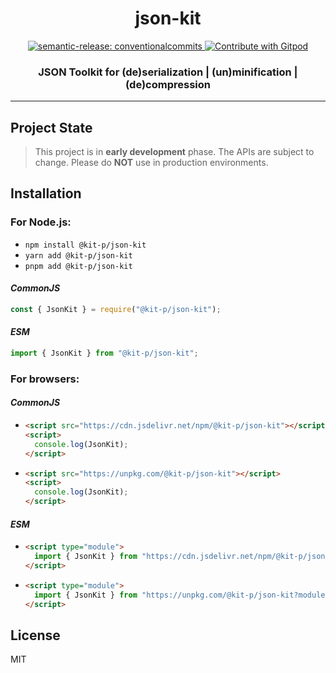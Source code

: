 <h1 align="center">json-kit</h1>

<div align="center">
  <a href="https://github.com/semantic-release/semantic-release">
    <img
      src="https://img.shields.io/badge/semantic--release-conventionalcommits-e10079?logo=semantic-release"
      alt="semantic-release: conventionalcommits"
    />
  </a>
  <a href="https://gitpod.io/#https://github.com/Kit-p/json-kit">
    <img
      src="https://img.shields.io/badge/Contribute%20with-Gitpod-908a85?logo=gitpod"
      alt="Contribute with Gitpod"
    />
  </a>
</div>

<h3 align="center">JSON Toolkit for (de)serialization | (un)minification | (de)compression</h3>

---

## Project State

> This project is in **early development** phase. The APIs are subject to change. Please do **NOT** use in production environments.

## Installation

### For Node.js:

- `npm install @kit-p/json-kit`
- `yarn add @kit-p/json-kit`
- `pnpm add @kit-p/json-kit`

#### _CommonJS_

```js
const { JsonKit } = require("@kit-p/json-kit");
```

#### _ESM_

```js
import { JsonKit } from "@kit-p/json-kit";
```

### For browsers:

#### _CommonJS_

- ```html
  <script src="https://cdn.jsdelivr.net/npm/@kit-p/json-kit"></script>
  <script>
    console.log(JsonKit);
  </script>
  ```
- ```html
  <script src="https://unpkg.com/@kit-p/json-kit"></script>
  <script>
    console.log(JsonKit);
  </script>
  ```

#### _ESM_

- ```html
  <script type="module">
    import { JsonKit } from "https://cdn.jsdelivr.net/npm/@kit-p/json-kit/+esm";
  </script>
  ```
- ```html
  <script type="module">
    import { JsonKit } from "https://unpkg.com/@kit-p/json-kit?module";
  </script>
  ```

## License

MIT
